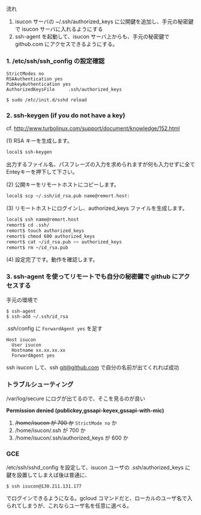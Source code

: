 流れ

1. isucon サーバの ~/.ssh/authorized_keys に公開鍵を追加し、手元の秘密鍵で isucon サーバに入れるようにする
2. ssh-agent を起動して、isucon サーバ上からも、手元の秘密鍵で github.com にアクセスできるようにする。

### 1. /etc/ssh/ssh_config の設定確認

```
StrictModes no
RSAAuthentication yes
PubkeyAuthentication yes
AuthorizedKeysFile     .ssh/authorized_keys
```

```bash
$ sudo /etc/init.d/sshd reload
```

### 2. ssh-keygen (if you do not have a key)

cf. http://www.turbolinux.com/support/document/knowledge/152.html

(1) RSA キーを生成します。

```bash
local$ ssh-keygen
```

出力するファイル名、パスフレーズの入力を求められますが何も入力せずに全てEnteyキーを押下して下さい。

(2) 公開キーをリモートホストにコピーします。

```bash
local$ scp ~/.ssh/id_rsa.pub name@remort.host:
```

(3) リモートホストにログインし、authorized_keys ファイルを生成します。

```bash
local$ ssh name@remort.host
remort$ cd .ssh/
remort$ touch authorized_keys
remort$ chmod 600 authorized_keys
remort$ cat ~/id_rsa.pub >> authorized_keys
remort$ rm ~/id_rsa.pub
```

(4) 設定完了です。動作を確認します。

### 3. ssh-agent を使ってリモートでも自分の秘密鍵で github にアクセスする

手元の環境で

```
$ ssh-agent
$ ssh-add ~/.ssh/id_rsa
```

.ssh/config に `ForwardAgent yes` を足す

```
Host isucon
  User isucon
  Hostname xx.xx.xx.xx
  ForwardAgent yes
```

ssh isucon して、ssh git@github.com で自分の名前が出てくれれば成功

### トラブルシューティング

/var/log/secure にログが出てるので、そこを見るのが良い

**Permission denied (publickey,gssapi-keyex,gssapi-with-mic)**

1. ~~/home/isucon が 700 か~~ `StrictMode no` か
2. /home/isucon/.ssh が 700 か
3. /home/isucon/.ssh/authorized_keys が 600 か

### GCE

/etc/ssh/sshd_config を設定して、isucon ユーザの .ssh/authorized_keys に鍵を設置してしまえば後は普通に、

```
$ ssh isucon@130.211.131.177
```

でログインできるようになる。gcloud コマンドだと、ローカルのユーザ名で入られてしまうが、これならユーザ名を任意に選べる。

